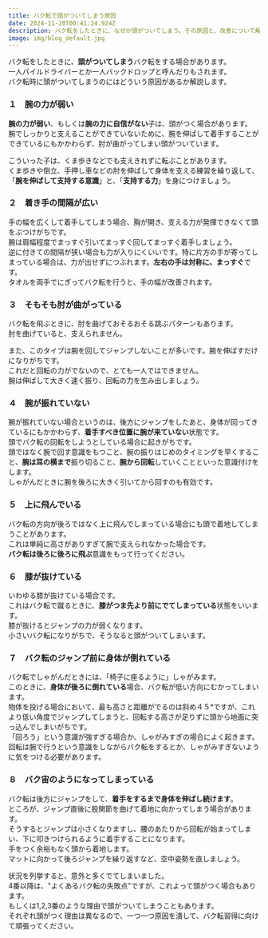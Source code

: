 ```yaml
---
title: バク転で頭がついてしまう原因
date: 2024-11-20T00:41:24.924Z
description: バク転をしたときに、なぜか頭がついてしまう。その原因と、改善について解説します。
image: img/blog_default.jpg
---
```

バク転をしたときに、**頭がついてしまう**バク転をする場合があります。\
一人パイルドライバーとか一人バックドロップと呼んだりもされます。\
バク転時に頭がついてしまうのにはどういう原因があるか解説します。

### １　腕の力が弱い

**腕の力が弱い**、もしくは**腕の力に自信がない**子は、頭がつく場合があります。\
腕でしっかりと支えることができていないために、腕を伸ばして着手することができているにもかかわらず、肘が曲がってしまい頭がついています。

こういった子は、くま歩きなどでも支えきれずに転ぶことがあります。\
くま歩きや倒立、手押し車などの肘を伸ばして身体を支える練習を繰り返して、「**腕を伸ばして支持する意識**」と、「**支持する力**」を身につけましょう。

### ２　着き手の間隔が広い

手の幅を広くして着手してしまう場合、胸が開き、支える力が発揮できなくて頭をぶつけがちです。\
腕は肩幅程度でまっすぐ引いてまっすぐ回してまっすぐ着手しましょう。\
逆に付きての間隔が狭い場合も力が入りにくいいです。特に片方の手が寄ってしまっている場合は、力が出せずにつぶれます。**左右の手は対称に、まっすぐ**です。\
タオルを両手でにぎってバク転を行うと、手の幅が改善されます。

### ３　そもそも肘が曲がっている

バク転を飛ぶときに、肘を曲げておそるおそる跳ぶパターンもあります。\
肘を曲げていると、支えられません。

また、このタイプは腕を回してジャンプしないことが多いです。腕を伸ばすだけになりがちです。\
これだと回転の力がでないので、とても一人ではできません。\
腕は伸ばして大きく速く振り、回転の力を生み出しましょう。

### ４　腕が振れていない

腕が振れていない場合というのは、後方にジャンプをしたあと、身体が回ってきているにもかかわらず、**着手すべき位置に腕が来ていない**状態です。\
頭でバク転の回転をしようとしている場合に起きがちです。\
頭ではなく腕で回す意識をもつこと、腕の振りはじめのタイミングを早くすること、**腕は耳の横まで**振り切ること、**腕から回転**していくことといった意識付けをします。\
しゃがんだときに腕を後ろに大きく引いてから回すのも有効です。

### ５　上に飛んでいる

バク転の方向が後ろではなく上に飛んでしまっている場合にも頭で着地してしまうことがあります。\
これは単純に高さがありすぎて腕で支えられなかった場合です。\
**バク転は後ろに後ろに飛ぶ**意識をもって行ってください。

### ６　膝が抜けている

いわゆる膝が抜けている場合です。\
これはバク転で蹴るときに、**膝がつま先より前にでてしまっている**状態をいいます。\
膝が抜けるとジャンプの力が弱くなります。\
小さいバク転になりがちで、そうなると頭がついてしまいます。

### ７　バク転のジャンプ前に身体が倒れている

バク転でしゃがんだときには、「椅子に座るように」しゃがみます。\
このときに、**身体が後ろに倒れている**場合、バク転が低い方向にむかってしまいます。\
物体を投げる場合において、最も高さと距離がでるのは斜め４５°ですが、これより低い角度でジャンプしてしまうと、回転する高さが足りずに頭から地面に突っ込んでしまいがちです。\
「回ろう」という意識が強すぎる場合か、しゃがみすぎの場合によく起きます。\
回転は腕で行うという意識をしながらバク転をするとか、しゃがみすぎないように気をつける必要があります。

### ８　バク宙のようになってしまっている

バク転は後方にジャンプをして、**着手をするまで身体を伸ばし続けます**。\
ところが、ジャンプ直後に股関節を曲げて着地に向かってしまう場合があります。\
そうするとジャンプは小さくなりますし、腰のあたりから回転が始まってしまい、下に叩きつけられるように着手することになります。\
手をつく余裕もなく頭から着地します。\
マットに向かって後ろジャンプを繰り返すなど、空中姿勢を直しましょう。

状況を列挙すると、意外と多くでてしまいました。\
4番以降は、"よくあるバク転の失敗点"ですが、これよって頭がつく場合もあります。\
もしくは1,2,3番のような理由で頭がついてしまうこともあります。\
それぞれ頭がつく理由は異なるので、一つ一つ原因を潰して、バク転習得に向けて頑張ってください。